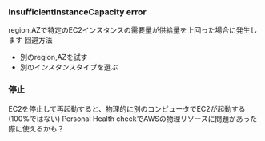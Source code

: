 ### InsufficientInstanceCapacity error
region,AZで特定のEC2インスタンスの需要量が供給量を上回った場合に発生します
回避方法
- 別のregion,AZを試す
- 別のインスタンスタイプを選ぶ

### 停止
EC2を停止して再起動すると、物理的に別のコンピュータでEC2が起動する(100%ではない)
Personal Health checkでAWSの物理リソースに問題があった際に使えるかも？
